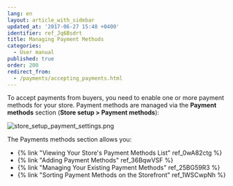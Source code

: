 ```yaml
---
lang: en
layout: article_with_sidebar
updated_at: '2017-06-27 15:48 +0400'
identifier: ref_Jq6Bsdrt
title: Managing Payment Methods
categories:
  - User manual
published: true
order: 200
redirect_from:
  - /payments/accepting_payments.html
---
```


To accept payments from buyers, you need to enable one or more payment methods for your store. Payment methods are managed via the **Payment methods** section (**Store setup > Payment methods**):

![store_setup_payment_settings.png]({{site.baseurl}}/attachments/ref_Jq6Bsdrt/store_setup_payment_settings.png)


The Payments methods section allows you:

*   {% link "Viewing Your Store's Payment Methods List" ref_0wA82ctg %}
*   {% link "Adding Payment Methods" ref_36BqwVSF %}
*   {% link "Managing Your Existing Payment Methods" ref_25BG59R3 %}
*   {% link "Sorting Payment Methods on the Storefront" ref_1WSCwpNh %}